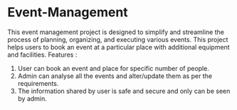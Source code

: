 # Event-Management
This event management project is designed to simplify and streamline the process of planning, organizing, and executing various events. This project helps users to book an event at a particular place with additional equipment and facilities. 
Features :
1. User can book an event and place for specific number of people.
2. Admin can analyse all the events and alter/update them as per the requirements.
3. The information shared by user is safe and secure and only can be seen by admin.
